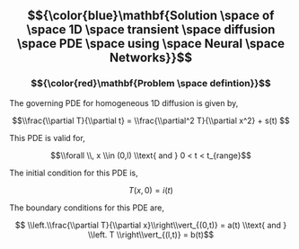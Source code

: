 ## $${\color{blue}\mathbf{Solution \space of \space 1D \space transient \space diffusion \space PDE \space using \space Neural \space Networks}}$$ ##

### $${\color{red}\mathbf{Problem \space defintion}}$$ ###

The governing PDE for homogeneous 1D diffusion is given by,

$$\\frac{\\partial T}{\\partial t} = \\frac{\\partial^2 T}{\\partial x^2} + s(t) $$ 

This PDE is valid for,

$$\\forall \\, x \\in (0,l) \\text{ and } 0 < t < t_{range}$$

The initial condition for this PDE is, 

$$T(x, 0) = i(t) $$

The boundary conditions for this PDE are,

$$ \\left.\\frac{\\partial T}{\\partial x}\\right\\vert_{(0,t)} = a(t) \\text{ and } \\left. T \\right\\vert_{(l,t)} = b(t)$$
